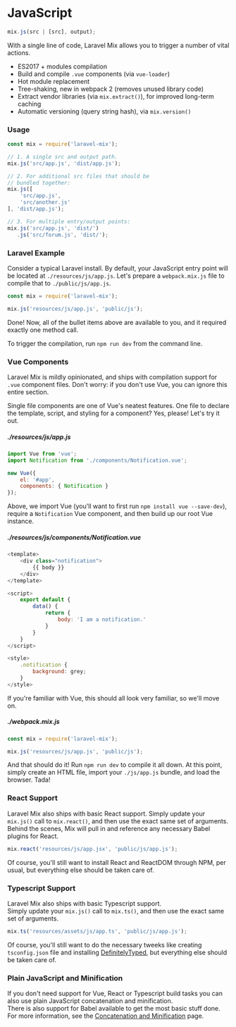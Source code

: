 # JavaScript

```js
mix.js(src | [src], output);
```

With a single line of code, Laravel Mix allows you to trigger a number of vital actions.

-   ES2017 + modules compilation
-   Build and compile `.vue` components \(via `vue-loader`\)
-   Hot module replacement
-   Tree-shaking, new in webpack 2 \(removes unused library code\)
-   Extract vendor libraries \(via `mix.extract()`\), for improved long-term caching
-   Automatic versioning \(query string hash\), via `mix.version()`

### Usage

```js
const mix = require('laravel-mix');

// 1. A single src and output path.
mix.js('src/app.js', 'dist/app.js');

// 2. For additional src files that should be
// bundled together:
mix.js([
    'src/app.js',
    'src/another.js'
], 'dist/app.js');

// 3. For multiple entry/output points:
mix.js('src/app.js', 'dist/')
   .js('src/forum.js', 'dist/');
```

### Laravel Example

Consider a typical Laravel install. By default, your JavaScript entry point will be located at `./resources/js/app.js`. Let's prepare a `webpack.mix.js` file to compile that to `./public/js/app.js`.

```js
const mix = require('laravel-mix');

mix.js('resources/js/app.js', 'public/js');
```

Done! Now, all of the bullet items above are available to you, and it required exactly one method call.

To trigger the compilation, run `npm run dev` from the command line.

### Vue Components

Laravel Mix is mildly opinionated, and ships with compilation support for `.vue` component files. Don't worry: if you don't use Vue, you can ignore this entire section.

Single file components are one of Vue's neatest features. One file to declare the template, script, and styling for a component? Yes, please! Let's try it out.

##### ./resources/js/app.js

```js
import Vue from 'vue';
import Notification from './components/Notification.vue';

new Vue({
    el: '#app',
    components: { Notification }
});
```

Above, we import Vue \(you'll want to first run `npm install vue --save-dev`\), require a `Notification` Vue component, and then build up our root Vue instance.

#####  ./resources/js/components/Notification.vue

```js
<template>
    <div class="notification">
        {{ body }}
    </div>
</template>

<script>
    export default {
        data() {
            return {
                body: 'I am a notification.'
            }
        }
    }
</script>

<style>
    .notification {
        background: grey;
    }
</style>
```

If you're familiar with Vue, this should all look very familiar, so we'll move on.

##### ./webpack.mix.js

```js
const mix = require('laravel-mix');

mix.js('resources/js/app.js', 'public/js');
```

And that should do it! Run `npm run dev` to compile it all down. At this point, simply create an HTML file, import your `./js/app.js` bundle, and load the browser. Tada!

### React Support

Laravel Mix also ships with basic React support. Simply update your `mix.js()` call to `mix.react()`, and then use the exact same set of arguments. Behind the scenes, Mix will pull in and reference any necessary Babel plugins for React.

```js
mix.react('resources/js/app.jsx', 'public/js/app.js');
```

Of course, you'll still want to install React and ReactDOM through NPM, per usual, but everything else should be taken care of.


### Typescript Support

Laravel Mix also ships with basic Typescript support.  
Simply update your `mix.js()` call to `mix.ts()`, and then use the exact same set of arguments.

```js
mix.ts('resources/assets/js/app.ts', 'public/js/app.js');
```

Of course, you'll still want to do the necessary tweeks like creating `tsconfig.json` file and installing [DefinitelyTyped](https://github.com/DefinitelyTyped/DefinitelyTyped), but everything else should be taken care of.


### Plain JavaScript and Minification

If you don't need support for Vue, React or Typescript build tasks you can also use plain JavaScript concatenation and minification.    
There is also support for Babel available to get the most basic stuff done.  
For more information, see the [Concatenation and Minification](concatenation-and-minification) page.
